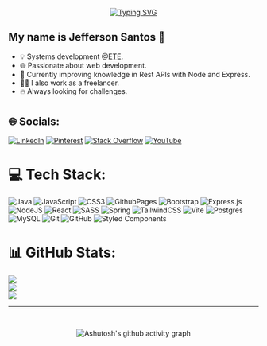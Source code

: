 <div align="center">
  
  [![Typing SVG](https://readme-typing-svg.herokuapp.com?font=Roboto+Mono&size=50&pause=1000&color=EA0059&width=1000&height=100&center=true&lines=Hello+Nobles!+%F0%9F%91%8B;Full-Stack+Web+Developer.+%E2%99%A8%EF%B8%8F;Let's+code+together%3F+%F0%9F%A7%A0%F0%9F%A7%A9)](https://git.io/typing-svg)
</div>

## My name is Jefferson Santos 👤

- 💡 Systems development @<a href="https://www.escolatecnicalimoeiro.com.br/">ETE</a>.
- 🌐 Passionate about web development.
- 📌 Currently improving knowledge in Rest APIs with Node and Express.
- 👨‍💻 I also work as a freelancer.
- 🔥 Always looking for challenges.

#
## 🌐 Socials:
[![LinkedIn](https://img.shields.io/badge/LinkedIn-%230077B5.svg?logo=linkedin&logoColor=white)](https://linkedin.com/in/jefferson-santos-a87b74277) [![Pinterest](https://img.shields.io/badge/Pinterest-%23E60023.svg?logo=Pinterest&logoColor=white)](https://pinterest.com/jeffrrwpg678) [![Stack Overflow](https://img.shields.io/badge/-Stackoverflow-FE7A16?logo=stack-overflow&logoColor=white)](https://stackoverflow.com/users/jefferson-santos) [![YouTube](https://img.shields.io/badge/YouTube-%23FF0000.svg?logo=YouTube&logoColor=white)](https://youtube.com/@@JeffersonDev-cv7su) 

# 💻 Tech Stack:
![Java](https://img.shields.io/badge/java-%23ED8B00.svg?style=for-the-badge&logo=openjdk&logoColor=white) ![JavaScript](https://img.shields.io/badge/javascript-%23323330.svg?style=for-the-badge&logo=javascript&logoColor=%23F7DF1E) ![CSS3](https://img.shields.io/badge/css3-%231572B6.svg?style=for-the-badge&logo=css3&logoColor=white) ![GithubPages](https://img.shields.io/badge/github%20pages-121013?style=for-the-badge&logo=github&logoColor=white) ![Bootstrap](https://img.shields.io/badge/bootstrap-%238511FA.svg?style=for-the-badge&logo=bootstrap&logoColor=white) ![Express.js](https://img.shields.io/badge/express.js-%23404d59.svg?style=for-the-badge&logo=express&logoColor=%2361DAFB) ![NodeJS](https://img.shields.io/badge/node.js-6DA55F?style=for-the-badge&logo=node.js&logoColor=white) ![React](https://img.shields.io/badge/react-%2320232a.svg?style=for-the-badge&logo=react&logoColor=%2361DAFB) ![SASS](https://img.shields.io/badge/SASS-hotpink.svg?style=for-the-badge&logo=SASS&logoColor=white) ![Spring](https://img.shields.io/badge/spring-%236DB33F.svg?style=for-the-badge&logo=spring&logoColor=white) ![TailwindCSS](https://img.shields.io/badge/tailwindcss-%2338B2AC.svg?style=for-the-badge&logo=tailwind-css&logoColor=white) ![Vite](https://img.shields.io/badge/vite-%23646CFF.svg?style=for-the-badge&logo=vite&logoColor=white) ![Postgres](https://img.shields.io/badge/postgres-%23316192.svg?style=for-the-badge&logo=postgresql&logoColor=white) ![MySQL](https://img.shields.io/badge/mysql-4479A1.svg?style=for-the-badge&logo=mysql&logoColor=white) ![Git](https://img.shields.io/badge/git-%23F05033.svg?style=for-the-badge&logo=git&logoColor=white) ![GitHub](https://img.shields.io/badge/github-%23121011.svg?style=for-the-badge&logo=github&logoColor=white) ![Styled Components](https://img.shields.io/badge/styled--components-DB7093?style=for-the-badge&logo=styled-components&logoColor=white)
# 📊 GitHub Stats:
![](https://github-readme-stats.vercel.app/api?username=jefferson&theme=radical&hide_border=false&include_all_commits=true&count_private=true)<br/>
![](https://github-readme-streak-stats.herokuapp.com/?user=jefferson&theme=radical&hide_border=false)<br/>
![](https://github-readme-stats.vercel.app/api/top-langs/?username=jefferson&theme=radical&hide_border=false&include_all_commits=true&count_private=true&layout=compact)

---
<br>

<div align="center" >
   
![Ashutosh's github activity graph](https://ssr-contributions-svg.vercel.app/_/jefferson-da-silva-santos?chart=3dbar&gap=0.6&scale=2&flatten=2&animation=wave&animation_duration=1&animation_delay=0.05&animation_amplitude=20&animation_frequency=0.5&animation_wave_center=10_0&format=svg&weeks=30&theme=blue&dark=false) 

</div>

<br>



